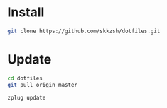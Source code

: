 # Install

```sh
git clone https://github.com/skkzsh/dotfiles.git
```

# Update

```sh
cd dotfiles
git pull origin master

zplug update
```
